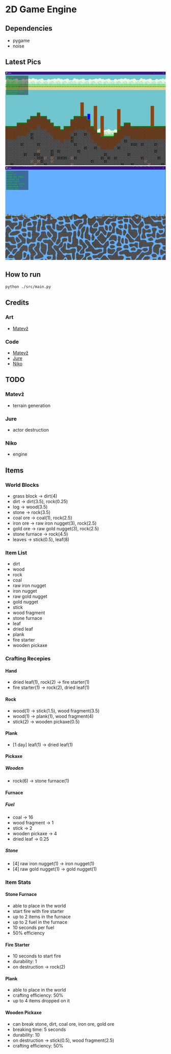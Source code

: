 # 2D Game Engine

## Dependencies

- pygame
- noise

## Latest Pics

![image](docs/images/image.png)
![image2](docs/images/image2.png)

## How to run

```bash
python ./src/main.py
```

## Credits

### Art

- [Matevž](https://github.com/BERZI-1234)

### Code

- [Matevž](https://github.com/BERZI-1234)
- [Jure](https://github.com/Gamer1234-gif)
- [Niko](https://github.com/skelci)

## TODO

### Matevž

- terrain generation

### Jure

- actor destruction

### Niko

- engine

## Items

### World Blocks

- grass block   -> dirt(4)
- dirt          -> dirt(3.5),           rock(0.25)
- log           -> wood(3.5)
- stone         -> rock(3.5)
- coal ore      -> coal(1),             rock(2.5)
- iron ore      -> raw iron nugget(3),  rock(2.5)
- gold ore      -> raw gold nugget(3),  rock(2.5)
- stone furnace -> rock(4.5)
- leaves        -> stick(0.5),          leaf(8)

### Item List

- dirt
- wood
- rock
- coal
- raw iron nugget
- iron nugget
- raw gold nugget
- gold nugget
- stick
- wood fragment
- stone furnace
- leaf
- dried leaf
- plank
- fire starter
- wooden pickaxe

### Crafting Recepies

#### Hand

- dried leaf(1),    rock(2) -> fire starter(1)
- fire starter(1)           -> rock(2), dried leaf(1)

#### Rock

- wood(1)   -> stick(1.5),  wood fragment(3.5)
- wood(1)   -> plank(1),    wood fragment(4)
- stick(2)  -> wooden pickaxe(0.5)

#### Plank

- [1 day]   leaf(1) ->  dried leaf(1)

#### Pickaxe

##### Wooden

- rock(6)   -> stone furnace(1)

#### Furnace

##### Fuel

- coal              -> 16
- wood fragment     -> 1
- stick             -> 2
- wooden pickaxe    -> 4
- dried leaf        -> 0.25

##### Stone

- [4] raw iron nugget(1) -> iron nugget(1)
- [4] raw gold nugget(1) -> gold nugget(1)

### Item Stats

#### Stone Furnace

- able to place in the world
- start fire with fire starter
- up to 2 items in the furnace
- up to 2 fuel in the furnace
- 10 seconds per fuel
- 50% efficiency

#### Fire Starter

- 10 seconds to start fire
- durability: 1
- on destruction -> rock(2)

#### Plank

- able to place in the world
- crafting efficiency: 50%
- up to 4 items dropped on it

#### Wooden Pickaxe

- can break stone, dirt, coal ore, iron ore, gold ore
- breaking time: 5 seconds
- durability: 10
- on destruction -> stick(0.5), wood fragment(2.5)
- crafting efficiency: 50%
